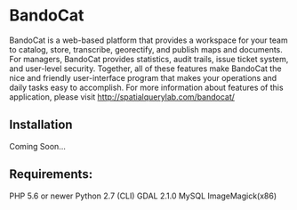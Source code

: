 # BandoCat
BandoCat is a web-based platform that provides a workspace for your team to catalog, store, transcribe, georectify, and publish maps and documents. 
For managers, BandoCat provides statistics, audit trails, issue ticket system, and user-level security. Together, all of these features make BandoCat 
the nice and friendly user-interface program that makes your operations and daily tasks easy to accomplish.
For more information about features of this application, please visit http://spatialquerylab.com/bandocat/

## Installation

Coming Soon...

## Requirements:
PHP 5.6 or newer
Python 2.7 (CLI)
GDAL 2.1.0
MySQL
ImageMagick(x86)
